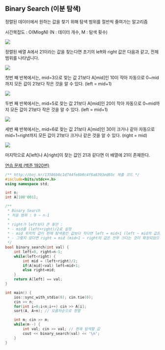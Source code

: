 ## Binary Search (이분 탐색)
정렬된 데이터에서 원하는 값을 찾기 위해 탐색 범위를 절반씩 줄여가는 알고리즘

시간복잡도 : O(MlogN) (N : 데이터 개수, M : 탐색 횟수)

![](https://github.com/user-attachments/assets/1f4ee66c-4b08-4ab5-ba4d-f8dff4e8c1e8)

정렬된 배열 A에서 21이라는 값을 찾는다면 초기의 left와 right 값은 다음과 같고, 전체 범위를 나타냅니다.

![](https://github.com/user-attachments/assets/2613290c-f15a-4205-9e92-2dc45827b02a)

첫번 째 반복에서는, mid=3으로 찾는 값 21보다 A[mid]인 10이 작아 자동으로 0~mid까지 모든 값이 21보다 작은 것을 알 수 있다. (left = mid+1)

![](https://github.com/user-attachments/assets/4b4658a1-bb3b-4d80-b80e-cb065d8d6d18)

두번 째 반복에서는, mid=5로 찾는 값 21보다 A[mid]인 20이 작아 자동으로 0~mid까지 모든 값이 21보다 작은 것을 알 수 있다. (left = mid+1)

![](https://github.com/user-attachments/assets/50309bc0-aedc-450f-94b0-a24148d95c4a)

세번 째 반복에서는, mid=6로 찾는 값 21보다 A[mid]인 30이 크거나 같아 자동으로 mid+1~right까지 모든 값이 21보다 크거나 같은 것을 알 수 있다. (right = mid)

![](https://github.com/user-attachments/assets/7b88348e-36b7-490c-818c-6408d07263bc)

마지막으로 A[left]나 A[right]이 찾는 값인 21과 같다면 이 배열에 21이 존재한다.

[연습 문제 (백준 1920번)](https://www.acmicpc.net/problem/1920)

``` c++
/** http://boj.kr/13586b0c1d744fe8b0c4f6a8393ed65c 제출 코드 */
#include<bits/stdc++.h>
using namespace std;

int n;
int A[100'001];

/** 
 * Binary Search
 * 처음 범위 : 0 ~ n-1
 * 
 * right가 left보다 큰 동안 :
 * - mid를 (left+right)/2로 설정
 * - mid 위치의 값이 현재 탐색중인 값보다 작다면 left = mid+1 (left ~ mid의 값은 전부 작다는 것이 확정되었으니 커팅)
 * - 그렇지 않다면 right = mid (mid+1 ~ right의 값은 전부 크다는 것이 확정되었으니 커팅)
 */
bool binary_search(int val) {
    int left=0, right=n-1;
    while(left<right) {
        int mid = (left+right)/2;
        if(A[mid]<val) left=mid+1;
        else right=mid;
    }
    return A[left] == val;
}

int main() {
    ios::sync_with_stdio(0); cin.tie(0);
    cin >> n;
    for(int i=0;i<n;i++) cin >> A[i];
    sort(A, A+n); // 오름차순으로 정렬

    int m; cin >> m;
    while(m--) {
        int val; cin >> val; // 현재 탐색할 값
        cout << binary_search(val) << '\n';
    }
}
```
